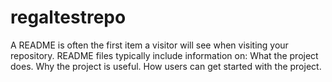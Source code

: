 # regaltestrepo
A README is often the first item a visitor will see when visiting your repository. README files typically include information on: What the project does. Why the project is useful. How users can get started with the project.
